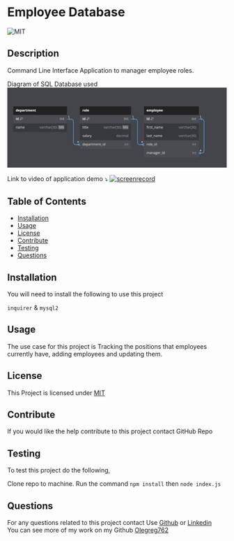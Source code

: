 # Employee Database
  ![MIT](https://img.shields.io/badge/License-MIT-yellow.svg)

  ## Description
  
  Command Line Interface Application to manager employee roles.

  Diagram of SQL Database used
  ![sql database diagram](./images/Screenshot_schema.png)

  Link to video of application demo ⤵️
  [![screenrecord](./images/screen_shot.png)](https://olegreg762.github.io/Employee_database/)

  ## Table of Contents
  * [Installation](#installation)
  * [Usage](#usage)
  * [License](#license)
  * [Contribute](#contribute)
  * [Testing](#testing)
  * [Questions](#questions)
  
  ## Installation
  You will need to install the following to use this project

  `inquirer` & `mysql2`

  ## Usage

  The use case for this project is Tracking the positions that employees currently have, adding employees and updating them.

  ## License

  This Project is licensed under [MIT](https://opensource.org/licenses/MIT)

  ## Contribute

  If you would like the help contribute to this project contact GitHub Repo

  ## Testing

  To test this project do the following,

  Clone repo to machine. Run the command `npm install` then `node index.js`

  ## Questions
  
  For any questions related to this project contact Use [Github](https://github.com/Olegreg762) or [Linkedin](https://www.linkedin.com/in/greg-stevenson-422931a9)<br>
  You can see more of my work on my Github [Olegreg762](https://github.com/Olegreg762)
